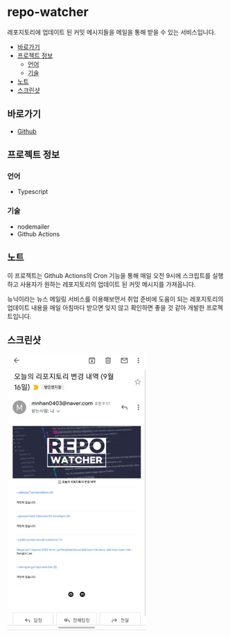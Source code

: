 # repo-watcher

레포지토리에 업데이트 된 커밋 메시지들을 메일을 통해 받을 수 있는 서비스입니다.

- [바로가기](#바로가기)
- [프로젝트 정보](#프로젝트-정보)
  - [언어](#언어)
  - [기술](#기술)
- [노트](#노트)
- [스크린샷](#스크린샷)


## 바로가기

- [Github](https://github.com/namhyun-gu/repo-watcher)

## 프로젝트 정보

### 언어

- Typescript

### 기술

- nodemailer
- Github Actions

## 노트

이 프로젝트는 Github Actions의 Cron 기능을 통해 매일 오전 9시에 스크립트를 실행하고 사용자가 원하는 레포지토리의 업데이트 된 커밋 메시지를 가져옵니다.

뉴닉이라는 뉴스 메일링 서비스를 이용해보먼서 취업 준비에 도움이 되는 레포지토리의 업데이트 내용을 매일 아침마다 받으면 잊지 않고 확인하면 좋을 것 같아 개발한 프로젝트입니다.

## 스크린샷

<img src="art/repo-watcher.jpg" width="320">
